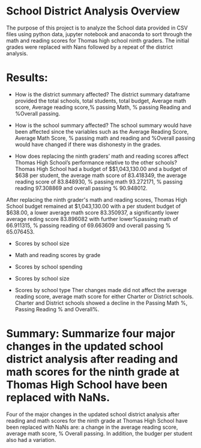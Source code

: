 # School District Analysis Overview 
The purpose of this project is to analyze the School data provided in CSV files using python data, jupyter notebook and anaconda to sort through the math and reading scores for Thomas high school ninth graders. The initial grades were replaced with Nans followed by a repeat of the district analysis. 

# Results: 
* How is the district summary affected?
The district summary dataframe provided the total schools, total students, total budget, Average math score, Average reading score,% passing Math, % passing Reading and %Overall passing. 

* How is the school summary affected?
The school summary would have been affected since the variables such as the Average Reading Score, Average Math Score, % passing math and reading and %Overall passing would have changed if there was dishonesty in the grades. 

* How does replacing the ninth graders’ math and reading scores affect Thomas High School’s performance relative to the other schools?
Thomas High School had a budget of $$1,043,130.00 and a budget of $638 per student, the average math score of 83.418349, the average reading score of 83.848930, % passing math	93.272171, % passing reading 97.308869 and overall passing % 90.948012.

After replacing the ninth grader's math and reading scores, Thomas High School budget remained at	$1,043,130.00	 with a per student budget of $638.00, a lower average math score	83.350937, a significantly lower average reding score	83.896082 with further lower%passing math of	66.911315, % passing reading of	69.663609	and overall passing % 65.076453.

* Scores by school size

* Math and reading scores by grade

* Scores by school spending

* Scores by school size

* Scores by school type
Ther changes made did not affect the average reading score, average math score for either Charter or District schools. Charter and District schools showed a decline in the Passing Math %, Passing Reading % and Overall%.
# Summary: Summarize four major changes in the updated school district analysis after reading and math scores for the ninth grade at Thomas High School have been replaced with NaNs.
Four of the major changes in the updated school district analysis after reading and math scores for the ninth grade at Thomas High School have been replaced with NaNs are: a change in the average reading score, average math score, % Overall passing. In addition, the budger per student also had a variation. 
